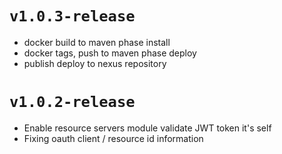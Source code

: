# `v1.0.3-release`

- docker build to maven phase install
- docker tags, push to maven phase deploy
- publish deploy to nexus repository

# `v1.0.2-release`

- Enable resource servers module validate JWT token it's self
- Fixing oauth client / resource id information

